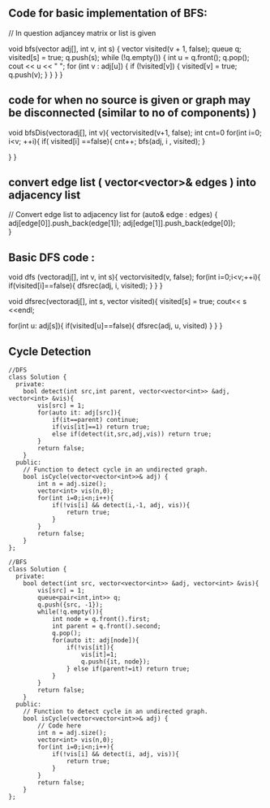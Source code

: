 ## Code for basic implementation of BFS:
// In question adjancey matrix or list is given

void bfs(vector<int> adj[], int v, int s) {
    vector<bool> visited(v + 1, false);
    queue<int> q;
    visited[s] = true;
    q.push(s);
    while (!q.empty()) {
        int u = q.front();
        q.pop();
        cout << u << " ";
        for (int v : adj[u]) {
            if (!visited[v]) {
                visited[v] = true;
                q.push(v);
            }
        }
    }
}


## code for when no source is given or graph may be disconnected (similar to no of components) )

void bfsDis(vector<int>adj[], int v){
   vector<bool>visited(v+1, false);
    int cnt=0
   for(int i=0; i<v; ++i){
   if( visited[i] ==false){
    cnt++;
   bfs(adj, i , visited);
}



}
}


## convert edge list ( vector<vector<int>>& edges ) into adjacency list
 // Convert edge list to adjacency list
    for (auto& edge : edges) {
        adj[edge[0]].push_back(edge[1]);
        adj[edge[1]].push_back(edge[0]);  
    }


## Basic DFS code :
  void dfs (vector<int>adj[], int v, int s){
   vector<bool>visited(v, false);
   for(int i=0;i<v;++i){
if(visited[i]==false){
  dfsrec(adj, i, visited);
}
}
  }

void dfsrec(vector<int>adj[], int s, vector<bool> visited){
visited[s] = true;
cout<< s <<endl;

for(int u: adj[s]){
if(visited[u]==false){
   dfsrec(adj, u, visited)
}
}
}



## Cycle Detection
```
//DFS
class Solution {
  private:
    bool detect(int src,int parent, vector<vector<int>> &adj, vector<int> &vis){
        vis[src] = 1;
        for(auto it: adj[src]){
            if(it==parent) continue;
            if(vis[it]==1) return true;
            else if(detect(it,src,adj,vis)) return true;
        }
        return false;
    }
  public:
    // Function to detect cycle in an undirected graph.
    bool isCycle(vector<vector<int>>& adj) {
        int n = adj.size();
        vector<int> vis(n,0);
        for(int i=0;i<n;i++){
            if(!vis[i] && detect(i,-1, adj, vis)){
                return true;
            }
        }
        return false;
    }
};
```

```
//BFS
class Solution {
  private:
    bool detect(int src, vector<vector<int>> &adj, vector<int> &vis){
        vis[src] = 1;
        queue<pair<int,int>> q; 
        q.push({src, -1});
        while(!q.empty()){
            int node = q.front().first;
            int parent = q.front().second;
            q.pop();
            for(auto it: adj[node]){
                if(!vis[it]){
                    vis[it]=1;
                    q.push({it, node});
                } else if(parent!=it) return true;
            }
        }
        return false;
    }
  public:
    // Function to detect cycle in an undirected graph.
    bool isCycle(vector<vector<int>>& adj) {
        // Code here
        int n = adj.size();
        vector<int> vis(n,0);
        for(int i=0;i<n;i++){
            if(!vis[i] && detect(i, adj, vis)){
                return true;
            }
        }
        return false;
    }
};
```


